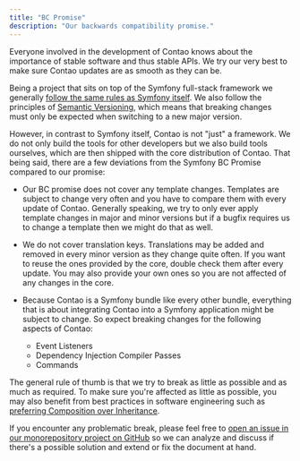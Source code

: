 ```yaml
---
title: "BC Promise"
description: "Our backwards compatibility promise."
---
```


Everyone involved in the development of Contao knows about the importance of stable software and thus stable APIs.
We try our very best to make sure Contao updates are as smooth as they can be.

Being a project that sits on top of the Symfony full-stack framework we generally [follow the same rules as
Symfony itself][SF_BC_Promise].
We also follow the principles of [Semantic Versioning][Semver], which means that breaking changes must only be expected
when switching to a new major version.

However, in contrast to Symfony itself, Contao is not "just" a framework. We do not only build the tools for other
developers but we also build tools ourselves, which are then shipped with the core distribution of Contao.
That being said, there are a few deviations from the Symfony BC Promise compared to our promise:

* Our BC promise does not cover any template changes. Templates are subject to change very often and you have to compare
  them with every update of Contao. Generally speaking, we try to only ever apply template changes in major and minor
  versions but if a bugfix requires us to change a template then we might do that as well.
  
* We do not cover translation keys. Translations may be added and removed in every minor version as they change quite
  often. If you want to reuse the ones provided by the core, double check them after every update. You may also provide
  your own ones so you are not affected of any changes in the core.
  
* Because Contao is a Symfony bundle like every other bundle, everything that is about integrating Contao into a Symfony
  application might be subject to change. So expect breaking changes for the following aspects of Contao:
  
  * Event Listeners
  * Dependency Injection Compiler Passes
  * Commands
  

The general rule of thumb is that we try to break as little as possible and as much as required. To make sure you're
affected as little as possible, you may also benefit from best practices in software engineering such as [preferring
Composition over Inheritance][Composition_over_Inheritance].

If you encounter any problematic break, please feel free to
[open an issue in our monorepository project on GitHub][Monorepo_Issues] so we can analyze and discuss if there's a
possible solution and extend or fix the document at hand.

[SF_BC_Promise]: https://symfony.com/doc/current/contributing/code/bc.html
[Semver]: https://semver.org/
[Composition_over_Inheritance]: https://en.wikipedia.org/wiki/Composition_over_inheritance
[Monorepo_Issues]: https://github.com/contao/contao/issues
